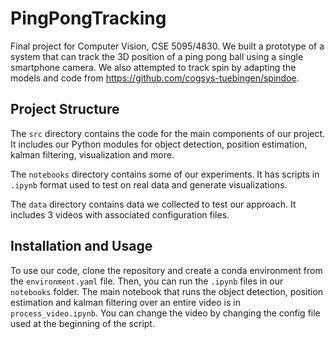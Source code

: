 # PingPongTracking

Final project for Computer Vision, CSE 5095/4830. 
We built a prototype of a system that can track the 3D position of a ping pong ball using a single smartphone camera. 
We also attempted to track spin by adapting the models and code from https://github.com/cogsys-tuebingen/spindoe.

## Project Structure
The `src` directory contains the code for the main components of our project. It includes our Python modules for object detection, position estimation, kalman filtering, visualization and more.

The `notebooks` directory contains some of our experiments. It has scripts in `.ipynb` format used to test on real data and generate visualizations.

The `data` directory contains data we collected to test our approach. It includes 3 videos with associated configuration files.

## Installation and Usage
To use our code, clone the repository and create a conda environment from the `environment.yaml` file. 
Then, you can run the `.ipynb` files in our `notebooks` folder. 
The main notebook that runs the object detection, position estimation and kalman filtering over an entire video is in `process_video.ipynb`. You can change the video by changing the config file used at the beginning of the script.

